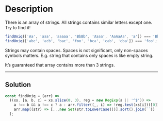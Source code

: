 # Description

There is an array of strings. All strings contains similar letters except one. Try to find it!

```js
findUniq(['Aa', 'aaa', 'aaaaa', 'BbBb', 'Aaaa', 'AaAaAa', 'a']) === 'BbBb';
findUniq(['abc', 'acb', 'bac', 'foo', 'bca', 'cab', 'cba']) === 'foo';
```

Strings may contain spaces. Spaces is not significant, only non-spaces symbols matters. E.g. string that contains only spaces is like empty string.

It’s guaranteed that array contains more than 3 strings.

---

## Solution

```js
const findUniq = (arr) =>
  ((xs, [a, b, c] = xs.slice(0, 3), reg = new RegExp(a || '^$')) =>
    a !== b && a !== c ? a : arr.filter((_, i) => !reg.test(xs[i]))[0])(
    arr.map((str) => [...new Set(str.toLowerCase())].sort().join(``))
  );
```
